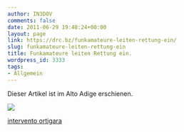 ```yaml
---
author: IN3DOV
comments: false
date: 2011-06-29 19:48:24+00:00
layout: page
link: https://drc.bz/funkamateure-leiten-rettung-ein/
slug: funkamateure-leiten-rettung-ein
title: Funkamateure leiten Rettung ein.
wordpress_id: 3333
tags:
- Allgemein
---
```


Dieser Artikel ist im Alto Adige erschienen.

[![](https://drc.bz/wp-content/uploads/2011/06/ladige.jpg)](https://drc.bz/wp-content/uploads/2011/06/ladige.jpg)

[intervento ortigara](https://drc.bz/wp-content/uploads/2011/06/intervento-ortigara.pdf)
